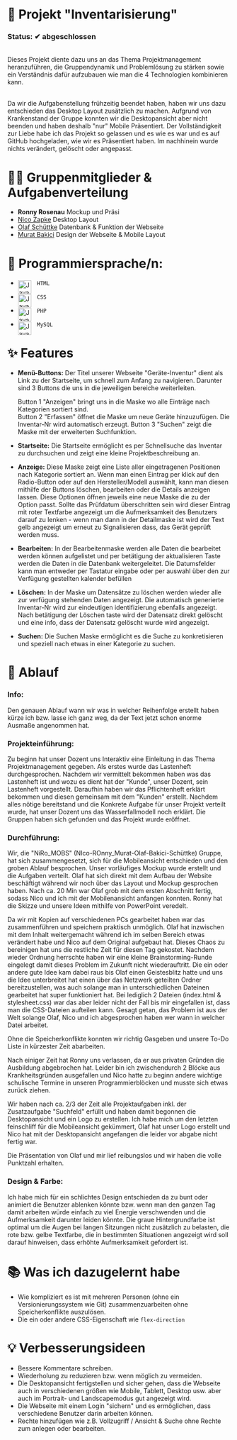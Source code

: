 # 📁 Projekt "Inventarisierung"
### Status: ✔ abgeschlossen 
 
<br>Dieses Projekt diente dazu uns an das Thema Projektmanagement heranzuführen, die Gruppendynamik und Problemlösung zu stärken sowie ein Verständnis dafür aufzubauen wie man die 4 Technologien kombinieren kann.

<br>Da wir die Aufgabenstellung frühzeitig beendet haben, haben wir uns dazu entschieden das Desktop Layout zusätzlich zu machen. Aufgrund von Krankenstand der Gruppe konnten wir die Desktopansicht aber nicht beenden und haben deshalb "nur" Mobile Präsentiert. Der Vollständigkeit zur Liebe habe ich das Projekt so gelassen und es wie es war und es auf GitHub hochgeladen, wie wir es Präsentiert haben. Im nachhinein wurde nichts verändert, gelöscht oder angepasst.
 
# 👨‍💻 Gruppenmitglieder & Aufgabenverteilung
- <b>Ronny Rosenau</b>
Mockup und Präsi
- [Nico Zapke](https://github.com/nzapke)
Desktop Layout
- [Olaf Schüttke](https://github.com/S2pid030)
Datenbank & Funktion der Webseite
- [Murat Bakici](https://github.com/murat-bakici)
Design der Webseite & Mobile Layout
 
# 🧰 Programmiersprache/n:
- `HTML` <img align="left" alt="Java" width="30px" style="padding-right:10px;" src="https://cdn.jsdelivr.net/gh/devicons/devicon/icons/html5/html5-original.svg"/>

- `CSS` <img align="left" alt="Java" width="30px" style="padding-right:10px;" src="https://cdn.jsdelivr.net/gh/devicons/devicon/icons/css3/css3-original.svg"/>

- `PHP` <img align="left" alt="Java" width="30px" style="padding-right:10px;" src="https://cdn.jsdelivr.net/gh/devicons/devicon/icons/php/php-original.svg"/>

- `MySQL`<img align="left" alt="Java" width="30px" style="padding-right:10px;" src="https://cdn.jsdelivr.net/gh/devicons/devicon/icons/mysql/mysql-original.svg"/>

# ✨ Features
- **Menü-Buttons:** Der Titel unserer Webseite "Geräte-Inventur" dient als Link zu der Startseite, um schnell zum Anfang zu navigieren. Darunter sind 3 Buttons die uns in die jeweiligen bereiche weiterleiten.<br>

    Button 1 "Anzeigen" bringt uns in die Maske wo alle Einträge nach Kategorien sortiert sind.<br>
    Button 2 "Erfassen" öffnet die Maske um neue Geräte hinzuzufügen. Die Inventar-Nr wird automatisch erzeugt.
    Button 3 "Suchen" zeigt die Maske mit der erweiterten Suchfunktion.

- **Startseite:** Die Startseite ermöglicht es per Schnellsuche das Inventar zu durchsuchen und zeigt eine kleine Projektbeschreibung an.
- **Anzeige:** Diese Maske zeigt eine Liste aller eingetragenen Positionen nach Kategorie sortiert an. Wenn man einen Eintrag per klick auf den Radio-Button oder auf den Hersteller/Modell auswählt, kann man diesen mithilfe der Buttons löschen, bearbeiten oder die Details anzeigen lassen. Diese Optionen öffnen jeweils eine neue Maske die zu der Option passt. Sollte das Prüfdatum überschritten sein wird dieser Eintrag mit roter Textfarbe angezeigt um die Aufmerksamkeit des Benutzers darauf zu lenken - wenn man dann in der Detailmaske ist wird der Text gelb angezeigt um erneut zu Signalisieren dass, das Gerät geprüft werden muss.
- **Bearbeiten:** In der Bearbeitenmaske werden alle Daten die bearbeitet werden können aufgelistet und per betätigung der aktualisieren Taste werden die Daten in die Datenbank weitergeleitet. Die Datumsfelder kann man entweder per Tastatur eingabe oder per auswahl über den zur Verfügung gestellten kalender befüllen
- **Löschen:** In der Maske um Datensätze zu löschen werden wieder alle zur verfügung stehenden Daten angezeigt. Die automatisch generierte Inventar-Nr wird zur eindeutigen identifizierung ebenfalls angezeigt. Nach betätigung der Löschen taste wird der Datensatz direkt gelöscht und eine info, dass der Datensatz gelöscht wurde wird angezeigt.
- **Suchen:** Die Suchen Maske ermöglicht es die Suche zu konkretisieren und speziell nach etwas in einer Kategorie zu suchen.

# 🔄 Ablauf
### **Info:**<br> 
Den genauen Ablauf wann wir was in welcher Reihenfolge erstellt haben kürze ich bzw. lasse ich ganz weg, da der Text jetzt schon enorme Ausmaße angenommen hat.

### **Projekteinführung:**<br>
Zu beginn hat unser Dozent uns Interaktiv eine Einleitung in das Thema Projektmanagement gegeben.
Als erstes wurde das Lastenheft durchgesprochen. Nachdem wir vermittelt bekommen haben was das Lastenheft ist und wozu es dient hat der "Kunde", unser Dozent, sein Lastenheft vorgestellt.
Daraufhin haben wir das Pflichtenheft erklärt bekommen und diesen gemeinsam mit dem "Kunden" erstellt.
Nachdem alles nötige bereitstand und die Konkrete Aufgabe für unser Projekt verteilt wurde, hat unser Dozent uns das Wasserfallmodell noch erklärt.
Die Gruppen haben sich gefunden und das Projekt wurde eröffnet.

### **Durchführung:**<br>
Wir, die "NiRo_MOBS" (NIco-ROnny_Murat-Olaf-Bakici-Schüttke) Gruppe, hat sich zusammengesetzt, sich für die Mobileansicht entschieden und den groben Ablauf besprochen. Unser vorläufiges Mockup wurde erstellt und die Aufgaben verteilt.
Olaf hat sich direkt mit dem Aufbau der Website beschäftigt während wir noch über das Layout und Mockup gesprochen haben.
Nach ca. 20 Min war Olaf grob mit dem ersten Abschnitt fertig, sodass Nico und ich mit der Mobilenansicht anfangen konnten. Ronny hat die Skizze und unsere Ideen mithilfe von PowerPoint veredelt.

Da wir mit Kopien auf verschiedenen PCs gearbeitet haben war das zusammenführen und speichern praktisch unmöglich. Olaf hat inzwischen mit dem Inhalt weitergemacht während ich im selben Bereich etwas verändert habe und Nico auf dem Original aufgebaut hat.
Dieses Chaos zu bereinigen hat uns die restliche Zeit für diesen Tag gekostet. Nachdem wieder Ordnung herrschte haben wir eine kleine Brainstorming-Runde eingelegt damit dieses Problem im Zukunft nicht wiederauftritt. Die ein oder andere gute Idee kam dabei raus bis Olaf einen Geistesblitz hatte und uns die Idee unterbreitet hat einen über das Netzwerk geteilten Ordner bereitzustellen, was auch solange man in unterschiedlichen Dateinen gearbeitet hat super funktioniert hat. Bei lediglich 2 Dateien (index.html & stylesheet.css) war das aber leider nicht der Fall bis mir eingefallen ist, dass man die CSS-Dateien aufteilen kann. Gesagt getan, das Problem ist aus der Welt solange Olaf, Nico und ich abgesprochen haben wer wann in welcher Datei arbeitet.

Ohne die Speicherkonflikte konnten wir richtig Gasgeben und unsere To-Do Liste in kürzester Zeit abarbeiten. 

Nach einiger Zeit hat Ronny uns verlassen, da er aus privaten Gründen die Ausbildung abgebrochen hat. Leider bin ich zwischendurch 2 Blöcke aus Krankheitsgründen ausgefallen und Nico hatte zu beginn andere wichtige schulische Termine in unseren Programmierblöcken und musste sich etwas zurück ziehen.

Wir haben nach ca. 2/3 der Zeit alle Projektaufgaben inkl. der Zusatzaufgabe "Suchfeld" erfüllt und haben damit begonnen die Desktopansicht und ein Logo zu erstellen. Ich habe mich um den letzten feinschliff für die Mobileansicht gekümmert, Olaf hat unser Logo erstellt und Nico hat mit der Desktopansicht angefangen die leider vor abgabe nicht fertig war.

Die Präsentation von Olaf und mir lief reibungslos und wir haben die volle Punktzahl erhalten.

### **Design & Farbe:**<br>
Ich habe mich für ein schlichtes Design entschieden da zu bunt oder animiert die Benutzer ablenken könnte bzw. wenn man den ganzen Tag damit arbeiten würde einfach zu viel Energie verschwenden und die Aufmerksamkeit darunter leiden könnte.
Die graue Hintergrundfarbe ist optimal um die Augen bei langen Sitzungen nicht zusätzlich zu belasten, die rote bzw. gelbe Textfarbe, die in bestimmten Situationen angezeigt wird soll darauf hinweisen, dass erhöhte Aufmerksamkeit gefordert ist.


# 📚 Was ich dazugelernt habe
- Wie kompliziert es ist mit mehreren Personen (ohne ein Versionierungssystem wie Git) zusammenzuarbeiten ohne Speicherkonflikte auszulösen.
- Die ein oder andere CSS-Eigenschaft wie `flex-direction`

# 💡 Verbesserungsideen
- Bessere Kommentare schreiben.
- Wiederholung zu reduzieren bzw. wenn möglich zu vermeiden.
- Die Desktopansicht fertigstellen und sicher gehen, dass die Webseite auch in verschiedenen größen wie Mobile, Tablett, Desktop usw. aber auch im Portrait- und Landscapemodus gut angezeigt wird.
- Die Webseite mit einem Login "sichern" und es ermöglichen, dass verschiedene Benutzer darin arbeiten können.
- Rechte hinzufügen wie z.B. Vollzugriff / Ansicht & Suche ohne Rechte zum anlegen oder bearbeiten.
